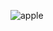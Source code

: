 ![apple](https://sites.google.com/site/knowyourfruit/_/rsrc/1284636557816/know-your-apples/Apple%2002.jpg?height=362&width=400)
